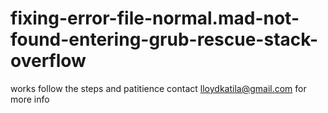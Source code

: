 # fixing-error-file-normal.mad-not-found-entering-grub-rescue-stack-overflow
works follow the steps and patitience contact  lloydkatila@gmail.com for more info
